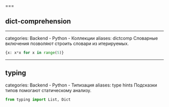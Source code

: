 ===
## dict-comprehension
---
categories: Backend - Python - Коллекции
aliases: dictcomp
Словарные включения позволяют строить словари из итерируемых.
```python
{x: x*x for x in range(5)}
```

---

## typing
categories: Backend - Python - Типизация
aliases: type hints
Подсказки типов помогают статическому анализу.
```python
from typing import List, Dict
```
